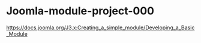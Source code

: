 # Joomla-module-project-000

https://docs.joomla.org/J3.x:Creating_a_simple_module/Developing_a_Basic_Module
